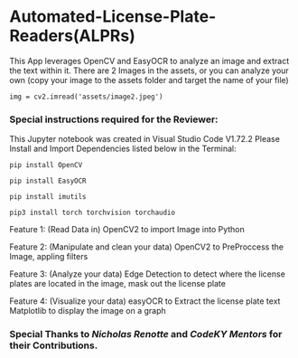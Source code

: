 # Automated-License-Plate-Readers(ALPRs)

This App leverages OpenCV and EasyOCR to analyze an image and extract the text within it.
There are 2 Images in the assets, or you can analyze your own (copy your image to the assets folder and target the name of your file)

```img = cv2.imread('assets/image2.jpeg')```

### Special instructions required for the Reviewer:

This Jupyter notebook was created in Visual Studio Code V1.72.2
Please Install and Import Dependencies listed below in the Terminal:

```pip install OpenCV```

```pip install EasyOCR```

```pip install imutils```

```pip3 install torch torchvision torchaudio```


Feature 1: (Read Data in) 
OpenCV2 to import Image into Python

Feature 2: (Manipulate and clean your data) 
OpenCV2 to PreProccess the Image, appling filters

Feature 3: (Analyze your data) 
Edge Detection to detect where the license plates are located in the image, mask out the license plate

Feature 4: (Visualize your data) 
easyOCR to Extract the license plate text
Matplotlib to display the image on a graph


### Special Thanks to *Nicholas Renotte* and *CodeKY Mentors* for their Contributions.
